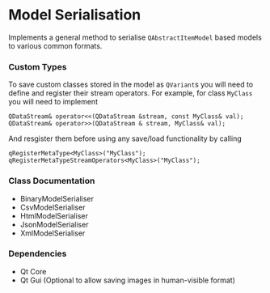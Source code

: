 # Model Serialisation

Implements a general method to serialise `QAbstractItemModel` based models to various common formats.

### Custom Types

To save custom classes stored in the model as `QVariant`s you will need to define and register their stream operators. For example, for class `MyClass` you will need to implement

    QDataStream& operator<<(QDataStream &stream, const MyClass& val);
    QDataStream& operator>>(QDataStream & stream, MyClass& val);

And resgister them before using any save/load functionality by calling

    qRegisterMetaType<MyClass>("MyClass");
    qRegisterMetaTypeStreamOperators<MyClass>("MyClass");

### Class Documentation
+ BinaryModelSerialiser
+ CsvModelSerialiser
+ HtmlModelSerialiser
+ JsonModelSerialiser
+ XmlModelSerialiser

### Dependencies

+ Qt Core
+ Qt Gui (Optional to allow saving images in human-visible format)